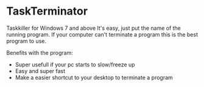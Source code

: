 # TaskTerminator
Taskkiller for Windows 7 and above It's easy, just put the name of the running program. If your computer can't terminate a program this is the best program to use.

Benefits with the program:
- Super usefull if your pc starts to slow/freeze up
- Easy and super fast 
- Make a easier shortcut to your desktop to terminate a program
